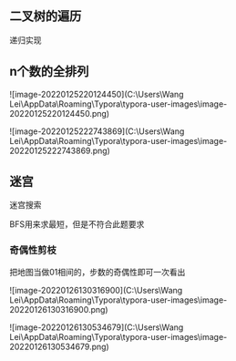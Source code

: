 ## 二叉树的遍历

递归实现

## n个数的全排列

![image-20220125220124450](C:\Users\Wang Lei\AppData\Roaming\Typora\typora-user-images\image-20220125220124450.png)

![image-20220125222743869](C:\Users\Wang Lei\AppData\Roaming\Typora\typora-user-images\image-20220125222743869.png)

## 迷宫

迷宫搜索

BFS用来求最短，但是不符合此题要求

### 奇偶性剪枝

把地图当做01相间的，步数的奇偶性即可一次看出

![image-20220126130316900](C:\Users\Wang Lei\AppData\Roaming\Typora\typora-user-images\image-20220126130316900.png)

![image-20220126130534679](C:\Users\Wang Lei\AppData\Roaming\Typora\typora-user-images\image-20220126130534679.png)

